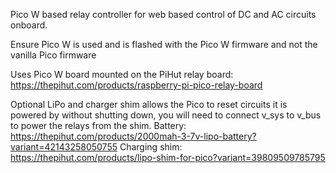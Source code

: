 Pico W based relay controller for web based control of DC and AC circuits onboard.

Ensure Pico W is used and is flashed with the Pico W firmware and not the vanilla Pico firmware

Uses Pico W board mounted on the PiHut relay board: https://thepihut.com/products/raspberry-pi-pico-relay-board

Optional LiPo and charger shim allows the Pico to reset circuits it is powered by without shutting down, you will need to connect v_sys to v_bus to power the relays from the shim.
Battery: https://thepihut.com/products/2000mah-3-7v-lipo-battery?variant=42143258050755
Charging shim: https://thepihut.com/products/lipo-shim-for-pico?variant=39809509785795